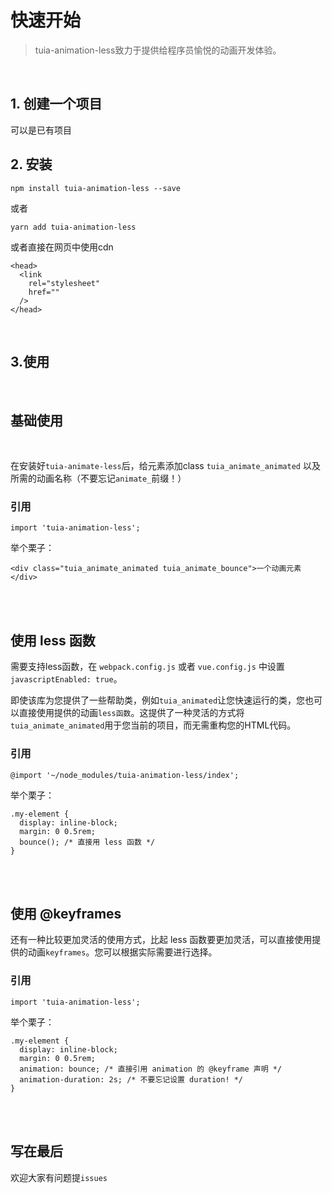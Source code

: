 # 快速开始
>tuia-animation-less致力于提供给程序员愉悦的动画开发体验。

<br />

## 1. 创建一个项目
可以是已有项目

## 2. 安装

```
npm install tuia-animation-less --save
```
或者
```
yarn add tuia-animation-less
```
或者直接在网页中使用cdn
```
<head>
  <link
    rel="stylesheet"
    href=""
  />
</head>
```
<br />

## 3.使用

<br />

## 基础使用
<br />

在安装好`tuia-animate-less`后，给元素添加class `tuia_animate_animated` 以及所需的动画名称（不要忘记`animate_`前缀！）
### 引用
```
import 'tuia-animation-less';
```
举个栗子：
```
<div class="tuia_animate_animated tuia_animate_bounce">一个动画元素</div>
```
<br />
<br />

## 使用 less 函数
需要支持less函数，在 `webpack.config.js` 或者 `vue.config.js` 中设置 `javascriptEnabled: true`。

即使该库为您提供了一些帮助类，例如`tuia_animated`让您快速运行的类，您也可以直接使用提供的动画`less函数`。这提供了一种灵活的方式将`tuia_animate_animated`用于您当前的项目，而无需重构您的HTML代码。

### 引用
```
@import '~/node_modules/tuia-animation-less/index';
```

举个栗子：
```
.my-element {
  display: inline-block;
  margin: 0 0.5rem;
  bounce(); /* 直接用 less 函数 */
}
```

<br />
<br />

## 使用 @keyframes
还有一种比较更加灵活的使用方式，比起 less 函数要更加灵活，可以直接使用提供的动画`keyframes`。您可以根据实际需要进行选择。
### 引用
```
import 'tuia-animation-less';
```
举个栗子：
```
.my-element {
  display: inline-block;
  margin: 0 0.5rem;
  animation: bounce; /* 直接引用 animation 的 @keyframe 声明 */
  animation-duration: 2s; /* 不要忘记设置 duration! */
}
```

<br />
<br />

## 写在最后
欢迎大家有问题提`issues`